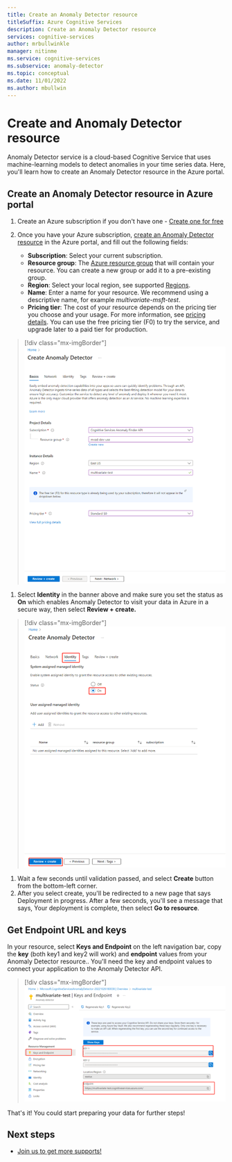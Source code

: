 ```yaml
---
title: Create an Anomaly Detector resource
titleSuffix: Azure Cognitive Services
description: Create an Anomaly Detector resource
services: cognitive-services
author: mrbullwinkle    
manager: nitinme
ms.service: cognitive-services
ms.subservice: anomaly-detector
ms.topic: conceptual
ms.date: 11/01/2022
ms.author: mbullwin
---
```



# Create and Anomaly Detector resource

Anomaly Detector service is a cloud-based Cognitive Service that uses machine-learning models to detect anomalies in your time series data. Here, you'll learn how to create an Anomaly Detector resource in the Azure portal.

## Create an Anomaly Detector resource in Azure portal

1. Create an Azure subscription if you don't have one - [Create one for free](https://azure.microsoft.com/free/cognitive-services)
1. Once you have your Azure subscription, [create an Anomaly Detector resource](https://portal.azure.com/#create/Microsoft.CognitiveServicesAnomalyDetector) in the Azure portal, and fill out the following fields:

    - **Subscription**: Select your current subscription.
    - **Resource group**: The [Azure resource group](/azure/cloud-adoption-framework/govern/resource-consistency/resource-access-management#what-is-an-azure-resource-group) that will contain your resource. You can create a new group or add it to a pre-existing group.
    - **Region**: Select your local region, see supported [Regions](../regions.md).
    - **Name**: Enter a name for your resource. We recommend using a descriptive name, for example *multivariate-msft-test*.
    - **Pricing tier**: The cost of your resource depends on the pricing tier you choose and your usage. For more information, see [pricing details](https://azure.microsoft.com/pricing/details/cognitive-services/anomaly-detector/). You can use the free pricing tier (F0) to try the service, and upgrade later to a paid tier for production.

> [!div class="mx-imgBorder"]
> ![Screenshot of create a resource user experience](../media/create-resource/create-resource.png)

1. Select **Identity** in the banner above and make sure you set the status as **On** which enables Anomaly Detector to visit your data in Azure in a secure way, then select **Review + create.**

> [!div class="mx-imgBorder"]
> ![Screenshot of enable managed identity](../media/create-resource/enable-managed-identity.png)

1. Wait a few seconds until validation passed, and select **Create** button from the bottom-left corner.
1. After you select create, you'll be redirected to a new page that says Deployment in progress. After a few seconds, you'll see a message that says, Your deployment is complete, then select **Go to resource**.

## Get Endpoint URL and keys

In your resource, select **Keys and Endpoint** on the left navigation bar, copy the **key** (both key1 and key2 will work) and **endpoint** values from your Anomaly Detector resource.. You'll need the key and endpoint values to connect your application to the Anomaly Detector API.

> [!div class="mx-imgBorder"]
> ![Screenshot of copy key and endpoint user experience](../media/create-resource/copy-key-endpoint.png)

That's it! You could start preparing your data for further steps!

## Next steps

* [Join us to get more supports!](https://aka.ms/adadvisorsjoin)
